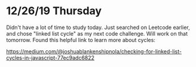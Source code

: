 # 12/26/19 Thursday

Didn't have a lot of time to study today. Just searched on Leetcode earlier, and chose "linked list cycle" as my next code challenge. Will work on that tomorrow. Found this helpful link to learn more about cycles:

https://medium.com/@joshuablankenshipnola/checking-for-linked-list-cycles-in-javascript-77ec9adc6822

